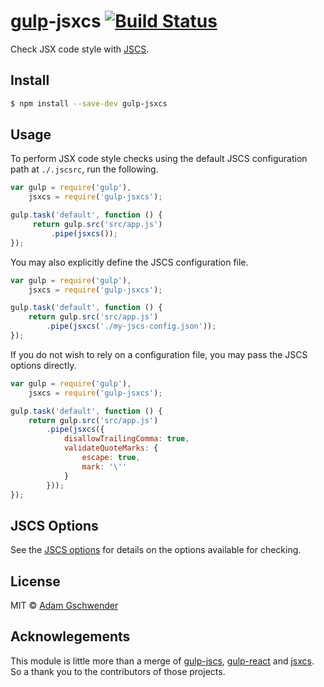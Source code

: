 # [gulp](http://gulpjs.com)-jsxcs [![Build Status](https://travis-ci.org/agschwender/gulp-jsxcs.svg?branch=master)](https://travis-ci.org/agschwender/gulp-jsxcs)

Check JSX code style with [JSCS](https://github.com/jscs-dev/node-jscs).


## Install

```sh
$ npm install --save-dev gulp-jsxcs
```


## Usage

To perform JSX code style checks using the default JSCS configuration
path at `./.jscsrc`, run the following.

```js
var gulp = require('gulp'),
    jsxcs = require('gulp-jsxcs');

gulp.task('default', function () {
     return gulp.src('src/app.js')
         .pipe(jsxcs());
});
```

You may also explicitly define the JSCS configuration file.

```js
var gulp = require('gulp'),
    jsxcs = require('gulp-jsxcs');

gulp.task('default', function () {
    return gulp.src('src/app.js')
        .pipe(jsxcs('./my-jscs-config.json'));
});
```

If you do not wish to rely on a configuration file, you may pass the
JSCS options directly.

```js
var gulp = require('gulp'),
    jsxcs = require('gulp-jsxcs');

gulp.task('default', function () {
    return gulp.src('src/app.js')
        .pipe(jsxcs({
            disallowTrailingComma: true,
            validateQuoteMarks: {
                escape: true,
                mark: '\''
            }
        }));
});
```

## JSCS Options

See the [JSCS options](https://github.com/jscs-dev/node-jscs#options) for details on the options available for checking.


## License

MIT © [Adam Gschwender](http://gschwa.com)

## Acknowlegements

This module is little more than a merge of
[gulp-jscs](https://github.com/jscs-dev/gulp-jscs),
[gulp-react](https://github.com/sindresorhus/gulp-react) and
[jsxcs](https://github.com/orktes/node-jsxcs). So a thank you to the
contributors of those projects.
